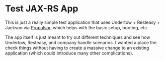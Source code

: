 # Test JAX-RS App

This is just a really simple test application that uses Undertow + Resteasy + Jackson via [Propulsor](https://github.com/Commonjava/propulsor), which helps with the basic setup, booting, etc.

The app itself is just meant to try out different techniques and see how Undertow, Resteasy, and company handle scenarios. I wanted a place the check things without having to create a massive change to an existing application (which could introduce many other complications).

